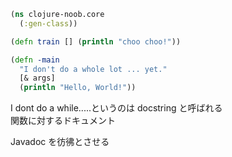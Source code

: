 ```clojure
(ns clojure-noob.core
  (:gen-class))

(defn train [] (println "choo choo!"))

(defn -main
  "I don't do a whole lot ... yet."
  [& args]
  (println "Hello, World!"))
```

I dont do a while.....というのは docstring と呼ばれる  
関数に対するドキュメント

Javadoc を彷彿とさせる
